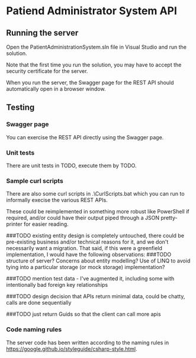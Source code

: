 # Patiend Administrator System API

## Running the server
Open the PatientAdministrationSystem.sln file in Visual Studio and run the solution.

Note that the first time you run the solution, you may have to accept the security certificate for the server.

When you run the server, the Swagger page for the REST API should automatically open in a browser window.

## Testing

### Swagger page
You can exercise the REST API directly using the Swagger page.

### Unit tests
There are unit tests in TODO, execute them by TODO.

### Sample curl scripts
There are also some curl scripts in .\CurlScripts.bat which you can run to informally execise the various REST APIs.

These could be reimplemented in something more robust like PowerShell if required, and/or could have their output piped through a JSON pretty-printer for easier reading.

###TODO existing entity design is completely untouched, there could be pre-existing business and/or technical reasons for it, and we don't necessarily want a migration.  That said, if this were a greenfield implementation, I would have the following observations:
###TODO structure of server?  Concerns about entity modelling?  Use of LINQ to avoid tying into a particular storage (or mock storage) implementation?

###TODO mention test data - I've augmented it, including some with intentionally bad foreign key relationships

###TODO design decision that APIs return minimal data, could be chatty, calls are done sequentially

###TODO  just return Guids so that the client can call more apis

### Code naming rules

The server code has been written according to the naming rules in https://google.github.io/styleguide/csharp-style.html.

